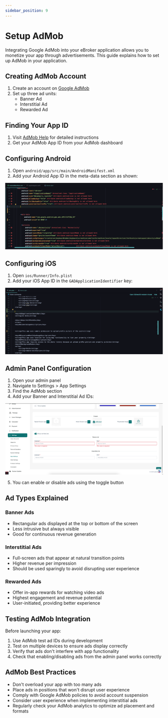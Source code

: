 ```yaml
---
sidebar_position: 9
---
```


# Setup AdMob

Integrating Google AdMob into your eBroker application allows you to monetize your app through advertisements. This guide explains how to set up AdMob in your application.

## Creating AdMob Account

1. Create an account on [Google AdMob](https://admob.google.com/)
2. Set up three ad units:
   - Banner Ad
   - Interstitial Ad
   - Rewarded Ad

## Finding Your App ID

1. Visit [AdMob Help](https://support.google.com/admob/answer/7356431?hl=en) for detailed instructions
2. Get your AdMob App ID from your AdMob dashboard

## Configuring Android

1. Open `android/app/src/main/AndroidManifest.xml`
2. Add your Android App ID in the meta-data section as shown:

![AdMob Android](/images/app/admob_android.png)

## Configuring iOS

1. Open `ios/Runner/Info.plist`
2. Add your iOS App ID in the `GADApplicationIdentifier` key:

![AdMob iOS](/images/app/admob_ios.png)

## Admin Panel Configuration

1. Open your admin panel
2. Navigate to Settings > App Settings
3. Find the AdMob section
4. Add your Banner and Interstitial Ad IDs:

![AdMob Admin](/images/app/admob_admin.png)

5. You can enable or disable ads using the toggle button

## Ad Types Explained

### Banner Ads

- Rectangular ads displayed at the top or bottom of the screen
- Less intrusive but always visible
- Good for continuous revenue generation

### Interstitial Ads

- Full-screen ads that appear at natural transition points
- Higher revenue per impression
- Should be used sparingly to avoid disrupting user experience

### Rewarded Ads

- Offer in-app rewards for watching video ads
- Highest engagement and revenue potential
- User-initiated, providing better experience

## Testing AdMob Integration

Before launching your app:

1. Use AdMob test ad IDs during development
2. Test on multiple devices to ensure ads display correctly
3. Verify that ads don't interfere with app functionality
4. Check that enabling/disabling ads from the admin panel works correctly

## AdMob Best Practices

- Don't overload your app with too many ads
- Place ads in positions that won't disrupt user experience
- Comply with Google AdMob policies to avoid account suspension
- Consider user experience when implementing interstitial ads
- Regularly check your AdMob analytics to optimize ad placement and formats
